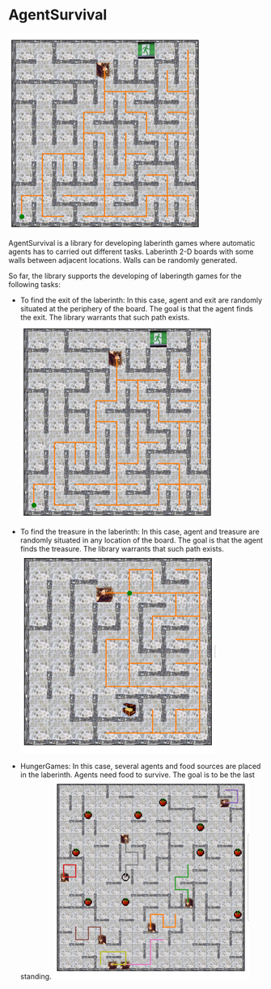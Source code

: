  # AgentSurvival
 ![Screenshot of the Laberinth task](https://github.com/cgarcia-UCO/AgentSurvival/blob/4418a90aa649f147ea1d9132e5c7b1f10e11458a/images/laberingth_screenshot.png)

 AgentSurvival is a library for developing laberinth games where automatic agents has to carried out different tasks. Laberinth 2-D boards with some walls between adjacent locations. Walls can be randomly generated.

 So far, the library supports the developing of laberingth games for the following tasks:

 * To find the exit of the laberinth: In this case, agent and exit are randomly situated at the periphery of the board. The goal is that the agent finds the exit. The library warrants that such path exists.
![Screenshot of the Laberinth task](https://github.com/cgarcia-UCO/AgentSurvival/blob/4418a90aa649f147ea1d9132e5c7b1f10e11458a/images/laberingth_screenshot.png)

 * To find the treasure in the laberinth: In this case, agent and treasure are randomly situated in any location of the board. The goal is that the agent finds the treasure. The library warrants that such path exists.
![Screenshot of the Treasure task](https://github.com/cgarcia-UCO/AgentSurvival/blob/4418a90aa649f147ea1d9132e5c7b1f10e11458a/images/treasure_screenshot.png)

 * HungerGames: In this case, several agents and food sources are placed in the laberinth. Agents need food to survive. The goal is to be the last standing.
![Screenshot of the HungerGames task](https://github.com/cgarcia-UCO/AgentSurvival/blob/4418a90aa649f147ea1d9132e5c7b1f10e11458a/images/agents_screenshot.png)
